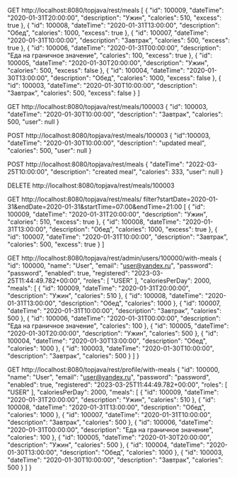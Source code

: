 GET http://localhost:8080/topjava/rest/meals
[
{
"id": 100009,
"dateTime": "2020-01-31T20:00:00",
"description": "Ужин",
"calories": 510,
"excess": true
},
{
"id": 100008,
"dateTime": "2020-01-31T13:00:00",
"description": "Обед",
"calories": 1000,
"excess": true
},
{
"id": 100007,
"dateTime": "2020-01-31T10:00:00",
"description": "Завтрак",
"calories": 500,
"excess": true
},
{
"id": 100006,
"dateTime": "2020-01-31T00:00:00",
"description": "Еда на граничное значение",
"calories": 100,
"excess": true
},
{
"id": 100005,
"dateTime": "2020-01-30T20:00:00",
"description": "Ужин",
"calories": 500,
"excess": false
},
{
"id": 100004,
"dateTime": "2020-01-30T13:00:00",
"description": "Обед",
"calories": 1000,
"excess": false
},
{
"id": 100003,
"dateTime": "2020-01-30T10:00:00",
"description": "Завтрак",
"calories": 500,
"excess": false
}
]

GET http://localhost:8080/topjava/rest/meals/100003
{
"id": 100003,
"dateTime": "2020-01-30T10:00:00",
"description": "Завтрак",
"calories": 500,
"user": null
}

POST http://localhost:8080/topjava/rest/meals/100003
{
"id":100003,
"dateTime": "2020-01-30T10:00:00",
"description": "updated meal",
"calories": 500,
"user": null
}

POST http://localhost:8080/topjava/rest/meals
{
"dateTime": "2022-03-25T10:00:00",
"description": "created meal",
"calories": 333,
"user": null
}

DELETE http://localhost:8080/topjava/rest/meals/100003

GET http://localhost:8080/topjava/rest/meals/
    filter?startDate=2020-01-31&endDate=2020-01-31&startTime=07:00&endTime=21:00
[
{
"id": 100009,
"dateTime": "2020-01-31T20:00:00",
"description": "Ужин",
"calories": 510,
"excess": true
},
{
"id": 100008,
"dateTime": "2020-01-31T13:00:00",
"description": "Обед",
"calories": 1000,
"excess": true
},
{
"id": 100007,
"dateTime": "2020-01-31T10:00:00",
"description": "Завтрак",
"calories": 500,
"excess": true
}
]

GET http://localhost:8080/topjava/rest/admin/users/100000/with-meals
{
"id": 100000,
"name": "User",
"email": "user@yandex.ru",
"password": "password",
"enabled": true,
"registered": "2023-03-25T11:44:49.782+00:00",
"roles": [
"USER"
],
"caloriesPerDay": 2000,
"meals": [
{
"id": 100009,
"dateTime": "2020-01-31T20:00:00",
"description": "Ужин",
"calories": 510
},
{
"id": 100008,
"dateTime": "2020-01-31T13:00:00",
"description": "Обед",
"calories": 1000
},
{
"id": 100007,
"dateTime": "2020-01-31T10:00:00",
"description": "Завтрак",
"calories": 500
},
{
"id": 100006,
"dateTime": "2020-01-31T00:00:00",
"description": "Еда на граничное значение",
"calories": 100
},
{
"id": 100005,
"dateTime": "2020-01-30T20:00:00",
"description": "Ужин",
"calories": 500
},
{
"id": 100004,
"dateTime": "2020-01-30T13:00:00",
"description": "Обед",
"calories": 1000
},
{
"id": 100003,
"dateTime": "2020-01-30T10:00:00",
"description": "Завтрак",
"calories": 500
}
]
}

GET http://localhost:8080/topjava/rest/profile/with-meals
{
"id": 100000,
"name": "User",
"email": "user@yandex.ru",
"password": "password",
"enabled": true,
"registered": "2023-03-25T11:44:49.782+00:00",
"roles": [
"USER"
],
"caloriesPerDay": 2000,
"meals": [
{
"id": 100009,
"dateTime": "2020-01-31T20:00:00",
"description": "Ужин",
"calories": 510
},
{
"id": 100008,
"dateTime": "2020-01-31T13:00:00",
"description": "Обед",
"calories": 1000
},
{
"id": 100007,
"dateTime": "2020-01-31T10:00:00",
"description": "Завтрак",
"calories": 500
},
{
"id": 100006,
"dateTime": "2020-01-31T00:00:00",
"description": "Еда на граничное значение",
"calories": 100
},
{
"id": 100005,
"dateTime": "2020-01-30T20:00:00",
"description": "Ужин",
"calories": 500
},
{
"id": 100004,
"dateTime": "2020-01-30T13:00:00",
"description": "Обед",
"calories": 1000
},
{
"id": 100003,
"dateTime": "2020-01-30T10:00:00",
"description": "Завтрак",
"calories": 500
}
]
}